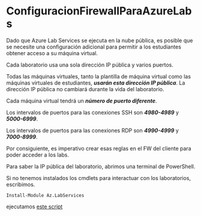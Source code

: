 # ConfiguracionFirewallParaAzureLabs

Dado que Azure Lab Services se ejecuta en la nube pública, es posible que se necesite una configuración adicional para permitir a los estudiantes obtener acceso a su máquina virtual.

Cada laboratorio usa una sola dirección IP pública y varios puertos. 

Todas las máquinas virtuales, tanto la plantilla de máquina virtual como las máquinas virtuales de estudiantes, ***usarán esta dirección IP pública***. La dirección IP pública no cambiará durante la vida del laboratorio. 

Cada máquina virtual tendrá un ***número de puerto diferente***. 

Los intervalos de puertos para las conexiones SSH son ***4980-4989*** y ***5000-6999***. 

Los intervalos de puertos para las conexiones RDP son ***4990-4999*** y ***7000-8999***. 

Por consiguiente, es imperativo crear esas reglas en el FW del cliente para poder acceder a los labs.

Para saber la IP pública del laboratorio, abrimos una terminal de PowerShell.

Si no tenemos instalados los cmdlets para interactuar con los laboratorios, escribimos.
```
Install-Module Az.LabServices
```

ejecutamos [este script](GetLabPublicIP.ps1)



